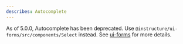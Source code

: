 ```yaml
---
describes: Autocomplete
---
```


As of 5.0.0, Autocomplete has been deprecated. Use `@instructure/ui-forms/src/components/Select` instead.
See [ui-forms](#ui-forms) for more details.
